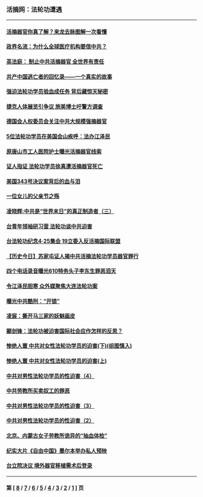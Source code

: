 ### 活摘网：法轮功遭遇
---
#### [活摘器官你真了解？来龙去脉图解一次看懂](../../pages/nf5881/n13013820.md?06280430) 
#### [政界名流：为什么全球医疗机构要信中共？](../../pages/nf5881/n11945479.md?06280430) 
#### [英法庭： 制止中共活摘器官 全世界有责任](../../pages/nf5881/n11330691.md?06280430) 
#### [共产中国逃亡者的回忆录——一个真实的故事](../../pages/nf5881/n10918649.md?06280430) 
#### [强迫法轮功学员验血成任务 背后藏惊天秘密](../../pages/nf5881/n4252384.md?06280430) 
#### [捷克人体展览引争议 旅美博士吁警方调查](../../pages/nf5881/n9429187.md?06280430) 
#### [德国会人权委员会关注中共大规模强摘器官](../../pages/nf5881/n8418950.md?06280430) 
#### [5位法轮功学员在美国会山疾呼：法办江泽民](../../pages/nf5881/n8101519.md?06280430) 
#### [原唐山市工人医院护士曝光活摘器官线索](../../pages/nf5881/n8076384.md?06280430) 
#### [证人指证 法轮功学员徐真遭活摘器官死亡](../../pages/nf5881/n8042467.md?06280430) 
#### [美国343号决议案背后的血与泪](../../pages/nf5881/n8020684.md?06280430) 
#### [一位女儿的父亲节之殇](../../pages/nf5881/n8014122.md?06280430) 
#### [凌晓辉:中共是“世界末日”的真正制造者（三）](../../pages/nf5881/n4210333.md?06280430) 
#### [台青年领袖研习营 法轮功谈中共迫害](../../pages/nf5881/n4141857.md?06280430) 
#### [台法轮功纪念4‧25集会 19立委入反活摘国际联盟](../../pages/nf5881/n4141821.md?06280430) 
#### [【历史今日】苏家屯证人揭中共活摘法轮功学员器官罪行](../../pages/nf5881/n4135912.md?06280430) 
#### [四个电话录音曝光610特务头子李东生罪恶滔天](../../pages/nf5881/n4040060.md?06280430) 
#### [令江泽民胆寒 众外媒聚焦大连法轮功案](../../pages/nf5881/n3932671.md?06280430) 
#### [曝光中共酷刑：“开锁”](../../pages/nf5881/n3889373.md?06280430) 
#### [凌宸：撕开马三家的妖魅画皮](../../pages/nf5881/n3849369.md?06280430) 
#### [郦剑锋：法轮功被迫害国际社会应作怎样的反思？](../../pages/nf5881/n3824560.md?06280430) 
#### [惨绝人寰 中共对女性法轮功学员的迫害(下)(组图慎入)](../../pages/nf5881/n3816285.md?06280430) 
#### [惨绝人寰 中共对女性法轮功学员的迫害(上)](../../pages/nf5881/n3815374.md?06280430) 
#### [中共对男性法轮功学员的性迫害（4）](../../pages/nf5881/n3769144.md?06280430) 
#### [中共劳教所买卖奴工的罪恶](../../pages/nf5881/n3769378.md?06280430) 
#### [中共对男性法轮功学员的性迫害（3）](../../pages/nf5881/n3768231.md?06280430) 
#### [中共对男性法轮功学员的性迫害（2）](../../pages/nf5881/n3767211.md?06280430) 
#### [北京、内蒙古女子劳教所诡异的“抽血体检”](../../pages/nf5881/n3753158.md?06280430) 
#### [纪实大片《自由中国》墨尔本举办私人预映](../../pages/nf5881/n3743337.md?06280430) 
#### [台立院决议 境外器官移植需术后登录](../../pages/nf5881/n3741520.md?06280430) 

---
#### 第 [ [8](./8.md?06280430) / [7](./7.md?06280430) / [6](./6.md?06280430) / [5](./5.md?06280430) / [4](./4.md?06280430) / [3](./3.md?06280430) / [2](./2.md?06280430) / [1](./1.md?06280430) ] 页
